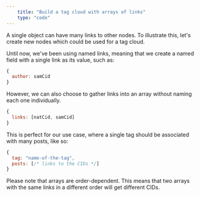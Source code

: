 ```yaml
---
    title: "Build a tag cloud with arrays of links"
    type: "code"
---
```


A single object can have many links to other nodes. To illustrate this, let's create new nodes which could be used for a tag cloud.

Until now, we've been using named links, meaning that we create a named field with a single link as its value, such as:

```javascript
{
  author: samCid
}
```
However, we can also choose to gather links into an array without naming each one individually.

```javascript
{
  links: [natCid, samCid]
}
```

This is perfect for our use case, where a single tag should be associated with many posts, like so:

```javascript
{
  tag: "name-of-the-tag",
  posts: [/* links to the CIDs */]
}
```

Please note that arrays are order-dependent. This means that two arrays with the same links in a different order will get different CIDs.
